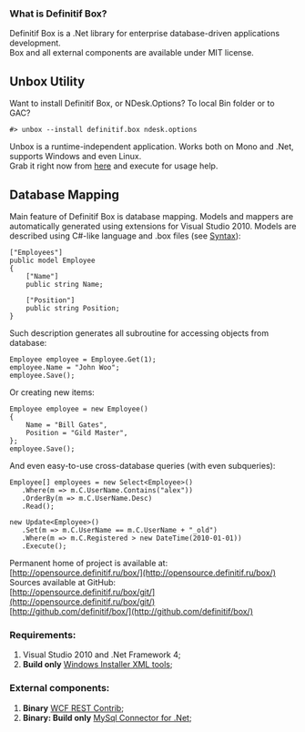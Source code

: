 ### What is Definitif Box?
Definitif Box is a .Net library for enterprise database-driven applications development.    
Box and all external components are available under MIT license.

## Unbox Utility
Want to install Definitif Box, or NDesk.Options? To local Bin folder or to GAC?

    #> unbox --install definitif.box ndesk.options

Unbox is a runtime-independent application. Works both on Mono and .Net, supports Windows and even Linux.    
Grab it right now from [here](http://unbox.definitif.ru/unbox.exe) and execute for usage help.

## Database Mapping
Main feature of Definitif Box is database mapping. Models and mappers are automatically generated using extensions for Visual Studio 2010.
Models are described using C#-like language and .box files (see [Syntax](http://opensource.definitif.ru/box/syntax/)):

    ["Employees"]
    public model Employee
    {
        ["Name"]
        public string Name;

        ["Position"]
        public string Position;
    }

Such description generates all subroutine for accessing objects from database:

    Employee employee = Employee.Get(1);
    employee.Name = "John Woo";
    employee.Save();

Or creating new items:

    Employee employee = new Employee()
    {
        Name = "Bill Gates",
        Position = "Gild Master",
    };
    employee.Save();

And even easy-to-use cross-database queries (with even subqueries):

    Employee[] employees = new Select<Employee>()
       .Where(m => m.C.UserName.Contains("alex"))
       .OrderBy(m => m.C.UserName.Desc)
       .Read();

    new Update<Employee>()
       .Set(m => m.C.UserName == m.C.UserName + "_old")
       .Where(m => m.C.Registered > new DateTime(2010-01-01))
       .Execute();

Permanent home of project is available at:    
[http://opensource.definitif.ru/box/](http://opensource.definitif.ru/box/)    
Sources available at GitHub:    
[http://opensource.definitif.ru/box/git/](http://opensource.definitif.ru/box/git/)    
[http://github.com/definitif/box/](http://github.com/definitif/box/)    

### Requirements:
1. Visual Studio 2010 and .Net Framework 4;
2. **Build only** [Windows Installer XML tools](http://wix.sourceforge.net/);

### External components:
1. **Binary** [WCF REST Contrib](http://wcfrestcontrib.codeplex.com/);
2. **Binary: Build only** [MySql Connector for .Net](http://dev.mysql.com/downloads/connector/net/);
